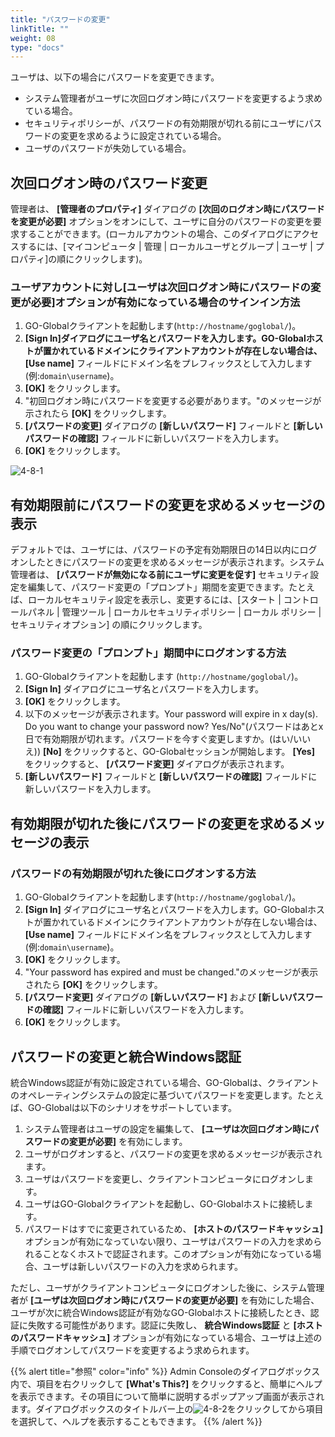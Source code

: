 ```yaml
---
title: "パスワードの変更"
linkTitle: ""
weight: 08
type: "docs"
---
```


ユーザは、以下の場合にパスワードを変更できます。

* システム管理者がユーザに次回ログオン時にパスワードを変更するよう求めている場合。
* セキュリティポリシーが、パスワードの有効期限が切れる前にユーザにパスワードの変更を求めるように設定されている場合。
* ユーザのパスワードが失効している場合。

## 次回ログオン時のパスワード変更

管理者は、 **[管理者のプロパティ]** ダイアログの **[次回のログオン時にパスワードを変更が必要]** オプションをオンにして、ユーザに自分のパスワードの変更を要求することができます。(ローカルアカウントの場合、このダイアログにアクセスするには、[マイコンピュータ | 管理 | ローカルユーザとグループ | ユーザ | プロパティ]の順にクリックします)。

### ユーザアカウントに対し[ユーザは次回ログオン時にパスワードの変更が必要]オプションが有効になっている場合のサインイン方法

1. GO-Globalクライアントを起動します(`http://hostname/goglobal/`)。
2. **[Sign In]**ダイアログにユーザ名とパスワードを入力します。GO-Globalホストが置かれているドメインにクライアントアカウントが存在しない場合は、**[Use name]** フィールドにドメイン名をプレフィックスとして入力します(例:`domain\username`)。
3. **[OK]** をクリックします。
4. "初回ログオン時にパスワードを変更する必要があります。"のメッセージが示されたら **[OK]** をクリックします。
5. **[パスワードの変更]** ダイアログの **[新しいパスワード]** フィールドと **[新しいパスワードの確認]** フィールドに新しいパスワードを入力します。
6. **[OK]** をクリックします。

![4-8-1](/img/4-8-1.png) 

## 有効期限前にパスワードの変更を求めるメッセージの表示

デフォルトでは、ユーザには、パスワードの予定有効期限日の14日以内にログオンしたときにパスワードの変更を求めるメッセージが表示されます。システム管理者は、 **[パスワードが無効になる前にユーザに変更を促す]** セキュリティ設定を編集して、パスワード変更の「プロンプト」期間を変更できます。たとえば、ローカルセキュリティ設定を表示し、変更するには、[スタート | コントロールパネル | 管理ツール | ローカルセキュリティポリシー | ローカル ポリシー | セキュリティオプション] の順にクリックします。

### パスワード変更の「プロンプト」期間中にログオンする方法

1. GO-Globalクライアントを起動します (`http://hostname/goglobal/`)。
2. **[Sign In]** ダイアログにユーザ名とパスワードを入力します。
3. **[OK]** をクリックします。
4. 以下のメッセージが表示されます。Your password will expire in x day(s). Do you want to change your password now? Yes/No"(パスワードはあとx日で有効期限が切れます。パスワードを今すぐ変更しますか。(はい/いいえ)) **[No]** をクリックすると、GO-Globalセッションが開始します。 **[Yes]** をクリックすると、 **[パスワード変更]** ダイアログが表示されます。
5. **[新しいパスワード]** フィールドと **[新しいパスワードの確認]** フィールドに新しいパスワードを入力します。

## 有効期限が切れた後にパスワードの変更を求めるメッセージの表示

### パスワードの有効期限が切れた後にログオンする方法

1. GO-Globalクライアントを起動します(`http://hostname/goglobal/`)。
2. **[Sign In]** ダイアログにユーザ名とパスワードを入力します。GO-Globalホストが置かれているドメインにクライアントアカウントが存在しない場合は、 **[Use name]** フィールドにドメイン名をプレフィックスとして入力します(例:`domain\username`)。
3. **[OK]** をクリックします。
4. "Your password has expired and must be changed."のメッセージが表示されたら **[OK]** をクリックします。
5. **[パスワード変更]** ダイアログの **[新しいパスワード]** および **[新しいパスワードの確認]** フィールドに新しいパスワードを入力します。
6. **[OK]** をクリックします。

## パスワードの変更と統合Windows認証

統合Windows認証が有効に設定されている場合、GO-Globalは、クライアントのオペレーティングシステムの設定に基づいてパスワードを変更します。たとえば、GO-Globalは以下のシナリオをサポートしています。

1. システム管理者はユーザの設定を編集して、 **[ユーザは次回ログオン時にパスワードの変更が必要]** を有効にします。
2. ユーザがログオンすると、パスワードの変更を求めるメッセージが表示されます。
3. ユーザはパスワードを変更し、クライアントコンピュータにログオンします。
4. ユーザはGO-Globalクライアントを起動し、GO-Globalホストに接続します。
5. パスワードはすでに変更されているため、 **[ホストのパスワードキャッシュ]** オプションが有効になっていない限り、ユーザはパスワードの入力を求められることなくホストで認証されます。このオプションが有効になっている場合、ユーザは新しいパスワードの入力を求められます。

ただし、ユーザがクライアントコンピュータにログオンした後に、システム管理者が **[ユーザは次回ログオン時にパスワードの変更が必要]** を有効にした場合、ユーザが次に統合Windows認証が有効なGO-Globalホストに接続したとき、認証に失敗する可能性があります。認証に失敗し、 **統合Windows認証** と **[ホストのパスワードキャッシュ]** オプションが有効になっている場合、ユーザは上述の手順でログオンしてパスワードを変更するよう求められます。

{{% alert title="参照" color="info" %}}
Admin Consoleのダイアログボックス内で、項目を右クリックして **[What's This?]** をクリックすると、簡単にヘルプを表示できます。その項目について簡単に説明するポップアップ画面が表示されます。ダイアログボックスのタイトルバー上の![4-8-2](/img/4-8-2.png)をクリックしてから項目を選択して、ヘルプを表示することもできます。
{{% /alert %}}